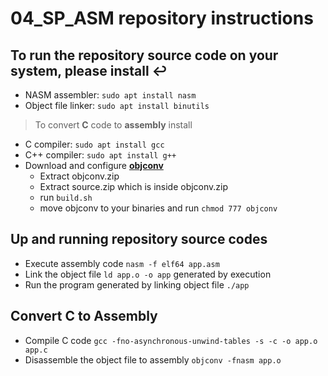 # 04_SP_ASM repository instructions

## To run the repository source code on your system, please install ↩️

- NASM assembler: `sudo apt install nasm`
- Object file linker: `sudo apt install binutils`

> To convert **C** code to **assembly** install
- C compiler: `sudo apt install gcc`
- C++ compiler: `sudo apt install g++`
- Download and configure [**objconv**](https://www.agner.org/optimize/#objconv) 
    - Extract objconv.zip
    - Extract source.zip which is inside objconv.zip
    - run `build.sh`
    - move objconv to your binaries and run `chmod 777 objconv`

## Up and running repository source codes
- Execute assembly code `nasm -f elf64 app.asm`
- Link the object file `ld app.o -o app` generated by execution
- Run the program generated by linking object file `./app`

## Convert C to Assembly
- Compile C code `gcc -fno-asynchronous-unwind-tables -s -c -o app.o app.c`
- Disassemble the object file to assembly `objconv -fnasm app.o`

